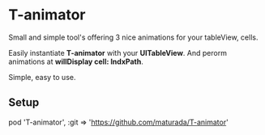 # T-animator

Small and simple tool's offering 3 nice animations for your tableView, cells.

Easily instantiate **T-animator** with your **UITableView**.
And perorm animations at **willDisplay cell: IndxPath**.

Simple, easy to use.


## Setup

pod 'T-animator', :git => 'https://github.com/maturada/T-animator'
